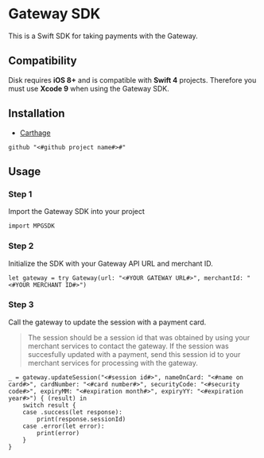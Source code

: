 # Gateway SDK
This is a Swift SDK for taking payments with the Gateway.

## Compatibility

Disk requires **iOS 8+** and is compatible with **Swift 4** projects. Therefore you must use **Xcode 9** when using the Gateway SDK.

## Installation

* [Carthage]( https://github.com/Carthage/Carthage)

```
github "<#github project name#>#"
```
## Usage
### Step 1
Import the Gateway SDK into your project

```
import MPGSDK
```
### Step 2
Initialize the SDK with your Gateway API URL and merchant ID.

```
let gateway = try Gateway(url: "<#YOUR GATEWAY URL#>", merchantId: "<#YOUR MERCHANT ID#>")
```
### Step 3
Call the gateway to update the session with a payment card.
> The session should be a session id that was obtained by using your merchant services to contact the gateway.
If the session was succesfully updated with a payment, send this session id to your merchant services for processing with the gateway.

```
_ = gateway.updateSession("<#session id#>", nameOnCard: "<#name on card#>", cardNumber: "<#card number#>", securityCode: "<#security code#>", expiryMM: "<#expiration month#>", expiryYY: "<#expiration year#>") { (result) in
    switch result {
    case .success(let response):
        print(response.sessionId)
    case .error(let error):
        print(error)
    }
}
```
